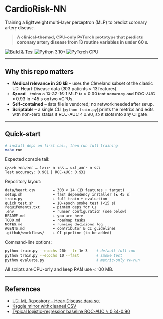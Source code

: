 <!-- markdownlint-disable MD013 -->
# CardioRisk-NN

Training a lightweight multi-layer perceptron (MLP) to predict coronary artery disease.

> **A clinical-themed, CPU-only PyTorch prototype that predicts coronary artery disease from 13 routine variables in under 60 s.**

[![Build & Test](https://img.shields.io/github/actions/workflow/status/example/CardioRisk-NN/ci.yml?branch=main)](https://github.com/example/CardioRisk-NN/actions)
![Python 3.10+](https://img.shields.io/badge/python-3.10%2B-blue)
![PyTorch CPU](https://img.shields.io/badge/PyTorch-2.3%20CPU-lightgrey)

---

## Why this repo matters

* **Medical relevance in 30 kB** – uses the Cleveland subset of the classic UCI
  Heart-Disease data (303 patients × 13 features).
* **Speed** – trains a 13-32-16-1 MLP to ≥ 0.90 test accuracy and ROC-AUC ≈
  0.93 in ~45 s on two vCPUs.
* **Self-contained** – data file is vendored; no network needed after setup.
* **Scriptable** – a single CLI (`python train.py`) prints the metrics and
  exits with non-zero status if ROC-AUC < 0.90, so it slots into any CI gate.

---

## Quick-start

```bash
# install deps on first call, then run full training
make run
```

Expected console tail:

```text
Epoch 200/200 – loss: 0.165 – val_AUC: 0.927
Test accuracy: 0.901 | ROC-AUC: 0.931
```

Repository layout:

```text
data/heart.csv        ← 303 × 14 (13 features + target)
setup.sh              ← fast dependency installer (≤ 45 s)
train.py              ← full train + evaluation
quick_test.sh         ← 10-epoch smoke test (<15 s)
requirements.txt      ← pinned deps for CI
.env                  ← runner configuration (see below)
README.md             ← you are here
TODO.md               ← roadmap tasks
NOTES.md              ← running decisions log
AGENTS.md             ← contributor & CI guidelines
.github/workflows/    ← CI pipeline (to be added)
```

Command-line options:

```bash
python train.py --epochs 200 --lr 1e-3    # default full run
python train.py --epochs 10 --fast        # smoke test
python evaluate.py                        # metric-only re-run
```

All scripts are CPU-only and keep RAM use < 100 MB.

---

## References

* [UCI ML Repository – Heart Disease data set](https://archive.ics.uci.edu)
* [Kaggle mirror with cleaned CSV](https://kaggle.com)
* [Typical logistic-regression baseline ROC-AUC ≈ 0.84-0.90](https://pmc.ncbi.nlm.nih.gov)
